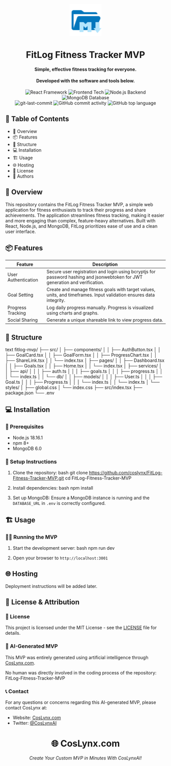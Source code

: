 <div class="hero-icon" align="center">
  <img src="https://raw.githubusercontent.com/PKief/vscode-material-icon-theme/ec559a9f6bfd399b82bb44393651661b08aaf7ba/icons/folder-markdown-open.svg" width="100" />
</div>

<h1 align="center">
FitLog Fitness Tracker MVP
</h1>
<h4 align="center">Simple, effective fitness tracking for everyone.</h4>
<h4 align="center">Developed with the software and tools below.</h4>
<div class="badges" align="center">
  <img src="https://img.shields.io/badge/Framework-React-blue" alt="React Framework">
  <img src="https://img.shields.io/badge/Frontend-Javascript,%20HTML,%20CSS-red" alt="Frontend Tech">
  <img src="https://img.shields.io/badge/Backend-Node.js-blue" alt="Node.js Backend">
  <img src="https://img.shields.io/badge/Database-MongoDB-green" alt="MongoDB Database">
</div>
<div class="badges" align="center">
  <img src="https://img.shields.io/github/last-commit/coslynx/FitLog-Fitness-Tracker-MVP?style=flat-square&color=5D6D7E" alt="git-last-commit" />
  <img src="https://img.shields.io/github/commit-activity/m/coslynx/FitLog-Fitness-Tracker-MVP?style=flat-square&color=5D6D7E" alt="GitHub commit activity" />
  <img src="https://img.shields.io/github/languages/top/coslynx/FitLog-Fitness-Tracker-MVP?style=flat-square&color=5D6D7E" alt="GitHub top language" />
</div>

## 📑 Table of Contents
- 📍 Overview
- 📦 Features
- 📂 Structure
- 💻 Installation
- 🏗️ Usage
- 🌐 Hosting
- 📄 License
- 👏 Authors

## 📍 Overview
This repository contains the FitLog Fitness Tracker MVP, a simple web application for fitness enthusiasts to track their progress and share achievements.  The application streamlines fitness tracking, making it easier and more engaging than complex, feature-heavy alternatives.  Built with React, Node.js, and MongoDB, FitLog prioritizes ease of use and a clean user interface.

## 📦 Features
| Feature            | Description                                                                                                        |
|--------------------|--------------------------------------------------------------------------------------------------------------------|
| User Authentication | Secure user registration and login using bcryptjs for password hashing and jsonwebtoken for JWT generation and verification. |
| Goal Setting       | Create and manage fitness goals with target values, units, and timeframes. Input validation ensures data integrity. |
| Progress Tracking   | Log daily progress manually.  Progress is visualized using charts and graphs.                                    |
| Social Sharing     | Generate a unique shareable link to view progress data.                                                          |


## 📂 Structure
text
fitlog-mvp/
├── src/
│   ├── components/
│   │   ├── AuthButton.tsx
│   │   ├── GoalCard.tsx
│   │   ├── GoalForm.tsx
│   │   ├── ProgressChart.tsx
│   │   ├── ShareLink.tsx
│   │   └── index.tsx
│   ├── pages/
│   │   ├── Dashboard.tsx
│   │   ├── Goals.tsx
│   │   ├── Home.tsx
│   │   └── index.tsx
│   ├── services/
│   │   ├── api/
│   │   │   ├── auth.ts
│   │   │   ├── goals.ts
│   │   │   ├── progress.ts
│   │   │   └── index.ts
│   │   └── db/
│   │       ├── models/
│   │   │       ├── User.ts
│   │   │       ├── Goal.ts
│   │   │       ├── Progress.ts
│   │   │       └── index.ts
│   │       └── index.ts
│   └── styles/
│       ├── global.css
│       └── index.css
├── src/index.tsx
├── package.json
└── .env


## 💻 Installation
### 🔧 Prerequisites
- Node.js 18.16.1
- npm 8+
- MongoDB 6.0

### 🚀 Setup Instructions
1. Clone the repository:
   bash
   git clone https://github.com/coslynx/FitLog-Fitness-Tracker-MVP.git
   cd FitLog-Fitness-Tracker-MVP
   
2. Install dependencies:
   bash
   npm install
   
3. Set up MongoDB:  Ensure a MongoDB instance is running and the `DATABASE_URL` in `.env` is correctly configured.


## 🏗️ Usage
### 🏃‍♂️ Running the MVP
1. Start the development server:
   bash
   npm run dev
   
2. Open your browser to `http://localhost:3001`

## 🌐 Hosting
Deployment instructions will be added later.

## 📜 License & Attribution

### 📄 License
This project is licensed under the MIT License - see the [LICENSE](LICENSE) file for details.

### 🤖 AI-Generated MVP
This MVP was entirely generated using artificial intelligence through [CosLynx.com](https://coslynx.com).

No human was directly involved in the coding process of the repository: FitLog-Fitness-Tracker-MVP

### 📞 Contact
For any questions or concerns regarding this AI-generated MVP, please contact CosLynx at:
- Website: [CosLynx.com](https://coslynx.com)
- Twitter: [@CosLynxAI](https://x.com/CosLynxAI)

<p align="center">
  <h1 align="center">🌐 CosLynx.com</h1>
</p>
<p align="center">
  <em>Create Your Custom MVP in Minutes With CosLynxAI!</em>
</p>
<div class="badges" align="center">
<img src="https://img.shields.io/badge/Developers-Drix10,_Kais_Radwan-red" alt="">
<img src="https://img.shields.io/badge/Website-CosLynx.com-blue" alt="">
<img src="https://img.shields.io/badge/Backed_by-Google,_Microsoft_&_Amazon_for_Startups-red" alt="">
<img src="https://img.shields.io/badge/Finalist-Backdrop_Build_v4,_v6-black" alt="">
</div>